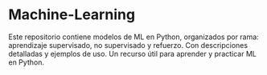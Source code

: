 # Machine-Learning
Este repositorio contiene modelos de ML en Python, organizados por rama: aprendizaje supervisado, no supervisado y refuerzo. Con descripciones detalladas y ejemplos de uso. Un recurso útil para aprender y practicar ML en Python.

